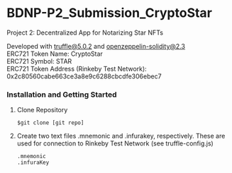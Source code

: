 # BDNP-P2_Submission_CryptoStar
Project 2: Decentralized App for Notarizing Star NFTs

Developed with truffle@5.0.2 and openzeppelin-solidity@2.3 </br>
ERC721 Token Name: CryptoStar </br>
ERC721 Symbol: STAR </br>
ERC721 Token Address (Rinkeby Test Network): 0x2c80560cabe663ce3a8e9c6288cbcdfe306ebec7 </br>

<h3>Installation and Getting Started</h3>
<ol><li>Clone Repository</li>
<pre>
<code>$git clone [git repo]</code>
</pre>
<li>Create two text files .mnemonic and .infurakey, respectively. These are used for connection to Rinkeby Test Network (see truffle-config.js)</li>
<pre><code>.mnemonic
.infuraKey
</code></pre>
</ol>
